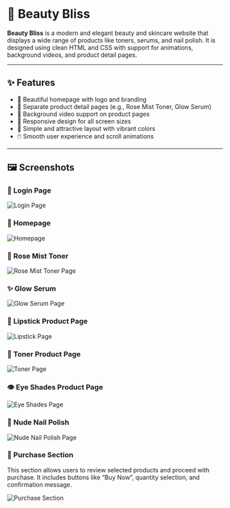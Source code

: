 # 🌸 Beauty Bliss

**Beauty Bliss** is a modern and elegant beauty and skincare website that displays a wide range of products like toners, serums, and nail polish. It is designed using clean HTML and CSS with support for animations, background videos, and product detail pages.

---

## ✨ Features

- 🌼 Beautiful homepage with logo and branding
- 📄 Separate product detail pages (e.g., Rose Mist Toner, Glow Serum)
- 🎥 Background video support on product pages
- 📱 Responsive design for all screen sizes
- 💖 Simple and attractive layout with vibrant colors
- 🖱️ Smooth user experience and scroll animations

---

## 🖼️ Screenshots
### 🔐 Login Page
![Login Page](https://raw.githubusercontent.com/Nandhinik-12/Beauty-bliss/main/images/login.png)

### 💄 Homepage
![Homepage](https://raw.githubusercontent.com/Nandhinik-12/Beauty-bliss/main/images/homepage.png)

### 🌹 Rose Mist Toner
![Rose Mist Toner Page](https://raw.githubusercontent.com/Nandhinik-12/Beauty-bliss/main/images/rose-mist.png)

### ✨ Glow Serum
![Glow Serum Page](https://raw.githubusercontent.com/Nandhinik-12/Beauty-bliss/main/images/glow-serum.png)

### 💄 Lipstick Product Page
![Lipstick Page](https://raw.githubusercontent.com/Nandhinik-12/Beauty-bliss/main/images/lipstick.png)

### 🌸 Toner Product Page
![Toner Page](https://raw.githubusercontent.com/Nandhinik-12/Beauty-bliss/main/images/toner.png)

### 👁️ Eye Shades Product Page
![Eye Shades Page](https://raw.githubusercontent.com/Nandhinik-12/Beauty-bliss/main/images/eye-shades.png)

### 💅 Nude Nail Polish
![Nude Nail Polish Page](https://raw.githubusercontent.com/Nandhinik-12/Beauty-bliss/main/images/nude-nail.png)
### 🛒 Purchase Section
This section allows users to review selected products and proceed with purchase. It includes buttons like “Buy Now”, quantity selection, and confirmation message.

![Purchase Section](https://raw.githubusercontent.com/Nandhinik-12/Beauty-bliss/main/images/purchase.png)




